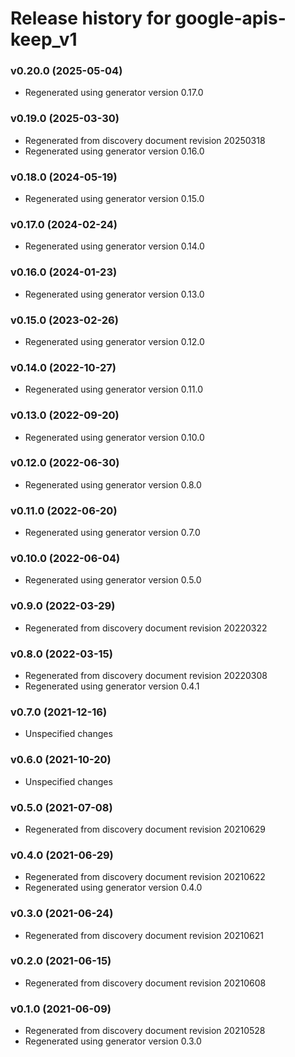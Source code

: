 # Release history for google-apis-keep_v1

### v0.20.0 (2025-05-04)

* Regenerated using generator version 0.17.0

### v0.19.0 (2025-03-30)

* Regenerated from discovery document revision 20250318
* Regenerated using generator version 0.16.0

### v0.18.0 (2024-05-19)

* Regenerated using generator version 0.15.0

### v0.17.0 (2024-02-24)

* Regenerated using generator version 0.14.0

### v0.16.0 (2024-01-23)

* Regenerated using generator version 0.13.0

### v0.15.0 (2023-02-26)

* Regenerated using generator version 0.12.0

### v0.14.0 (2022-10-27)

* Regenerated using generator version 0.11.0

### v0.13.0 (2022-09-20)

* Regenerated using generator version 0.10.0

### v0.12.0 (2022-06-30)

* Regenerated using generator version 0.8.0

### v0.11.0 (2022-06-20)

* Regenerated using generator version 0.7.0

### v0.10.0 (2022-06-04)

* Regenerated using generator version 0.5.0

### v0.9.0 (2022-03-29)

* Regenerated from discovery document revision 20220322

### v0.8.0 (2022-03-15)

* Regenerated from discovery document revision 20220308
* Regenerated using generator version 0.4.1

### v0.7.0 (2021-12-16)

* Unspecified changes

### v0.6.0 (2021-10-20)

* Unspecified changes

### v0.5.0 (2021-07-08)

* Regenerated from discovery document revision 20210629

### v0.4.0 (2021-06-29)

* Regenerated from discovery document revision 20210622
* Regenerated using generator version 0.4.0

### v0.3.0 (2021-06-24)

* Regenerated from discovery document revision 20210621

### v0.2.0 (2021-06-15)

* Regenerated from discovery document revision 20210608

### v0.1.0 (2021-06-09)

* Regenerated from discovery document revision 20210528
* Regenerated using generator version 0.3.0

